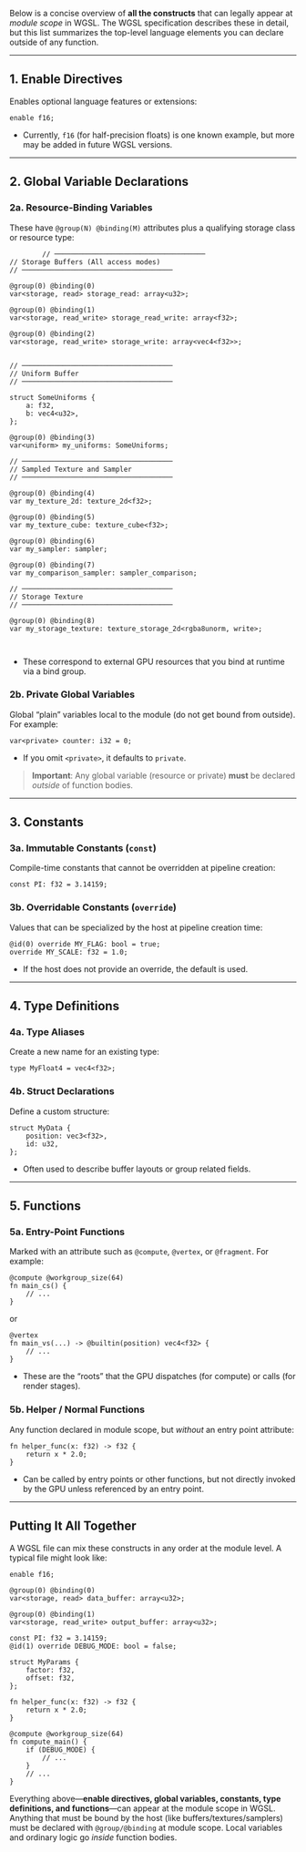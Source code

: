 Below is a concise overview of **all the constructs** that can legally appear at *module scope* in WGSL. The WGSL specification describes these in detail, but this list summarizes the top-level language elements you can declare outside of any function.

---

## 1. **Enable Directives**
Enables optional language features or extensions:

```wgsl
enable f16;
```

- Currently, `f16` (for half-precision floats) is one known example, but more may be added in future WGSL versions.

---

## 2. **Global Variable Declarations**

### 2a. **Resource-Binding Variables**
These have `@group(N) @binding(M)` attributes plus a qualifying storage class or resource type:

```wgsl
        // ─────────────────────────────────────
// Storage Buffers (All access modes)
// ─────────────────────────────────────

@group(0) @binding(0)
var<storage, read> storage_read: array<u32>;

@group(0) @binding(1)
var<storage, read_write> storage_read_write: array<f32>;

@group(0) @binding(2)
var<storage, read_write> storage_write: array<vec4<f32>>;


// ─────────────────────────────────────
// Uniform Buffer
// ─────────────────────────────────────

struct SomeUniforms {
    a: f32,
    b: vec4<u32>,
};

@group(0) @binding(3)
var<uniform> my_uniforms: SomeUniforms;

// ─────────────────────────────────────
// Sampled Texture and Sampler
// ─────────────────────────────────────

@group(0) @binding(4)
var my_texture_2d: texture_2d<f32>;

@group(0) @binding(5)
var my_texture_cube: texture_cube<f32>;

@group(0) @binding(6)
var my_sampler: sampler;

@group(0) @binding(7)
var my_comparison_sampler: sampler_comparison;

// ─────────────────────────────────────
// Storage Texture
// ─────────────────────────────────────

@group(0) @binding(8)
var my_storage_texture: texture_storage_2d<rgba8unorm, write>;



```

- These correspond to external GPU resources that you bind at runtime via a bind group.

### 2b. **Private Global Variables**
Global “plain” variables local to the module (do not get bound from outside). For example:

```wgsl
var<private> counter: i32 = 0;
```

- If you omit `<private>`, it defaults to `private`.

> **Important**: Any global variable (resource or private) **must** be declared *outside* of function bodies.

---

## 3. **Constants**

### 3a. **Immutable Constants (`const`)**
Compile-time constants that cannot be overridden at pipeline creation:

```wgsl
const PI: f32 = 3.14159;
```

### 3b. **Overridable Constants (`override`)**
Values that can be specialized by the host at pipeline creation time:

```wgsl
@id(0) override MY_FLAG: bool = true;
override MY_SCALE: f32 = 1.0;
```

- If the host does not provide an override, the default is used.

---

## 4. **Type Definitions**

### 4a. **Type Aliases**
Create a new name for an existing type:

```wgsl
type MyFloat4 = vec4<f32>;
```

### 4b. **Struct Declarations**
Define a custom structure:

```wgsl
struct MyData {
    position: vec3<f32>,
    id: u32,
};
```

- Often used to describe buffer layouts or group related fields.

---

## 5. **Functions**

### 5a. **Entry-Point Functions**
Marked with an attribute such as `@compute`, `@vertex`, or `@fragment`. For example:

```wgsl
@compute @workgroup_size(64)
fn main_cs() {
    // ...
}
```

or

```wgsl
@vertex
fn main_vs(...) -> @builtin(position) vec4<f32> {
    // ...
}
```

- These are the “roots” that the GPU dispatches (for compute) or calls (for render stages).

### 5b. **Helper / Normal Functions**
Any function declared in module scope, but *without* an entry point attribute:

```wgsl
fn helper_func(x: f32) -> f32 {
    return x * 2.0;
}
```

- Can be called by entry points or other functions, but not directly invoked by the GPU unless referenced by an entry point.

---

## Putting It All Together

A WGSL file can mix these constructs in any order at the module level. A typical file might look like:

```wgsl
enable f16;

@group(0) @binding(0)
var<storage, read> data_buffer: array<u32>;

@group(0) @binding(1)
var<storage, read_write> output_buffer: array<u32>;

const PI: f32 = 3.14159;
@id(1) override DEBUG_MODE: bool = false;

struct MyParams {
    factor: f32,
    offset: f32,
};

fn helper_func(x: f32) -> f32 {
    return x * 2.0;
}

@compute @workgroup_size(64)
fn compute_main() {
    if (DEBUG_MODE) {
        // ...
    }
    // ...
}
```

Everything above—**enable directives, global variables, constants, type definitions, and functions**—can appear at the module scope in WGSL. Anything that must be bound by the host (like buffers/textures/samplers) must be declared with `@group/@binding` at module scope. Local variables and ordinary logic go *inside* function bodies.
